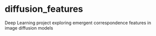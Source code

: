 # diffusion_features
Deep Learning project exploring emergent correspondence features in image diffusion models
